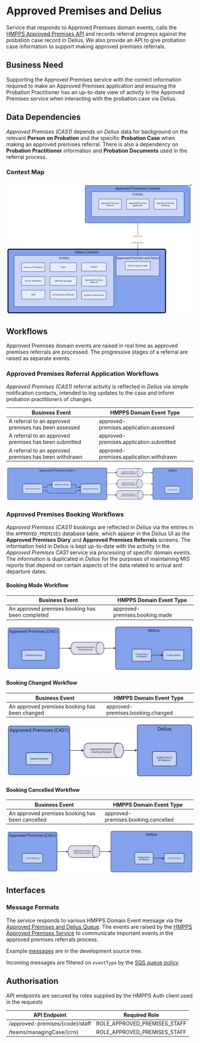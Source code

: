 # Approved Premises and Delius

Service that responds to Approved Premises domain events, calls the
[HMPPS Approved Premises API](https://github.com/ministryofjustice/hmpps-approved-premises-api)
and records referral progress against the probation case record in Delius. We
also provide an API to give probation case information to support making
approved premises referrals.

## Business Need

Supporting the Approved Premises service with the correct information required
to make an Approved Premises application and ensuring the Probation
Practitioner has an up-to-date view of activity in the Approved Premises
service when interacting with the probation case via Delius.

## Data Dependencies

_Approved Premises (CAS1)_ depends on _Delius_ data for background on the relevant **Person on Probation** and the specific **Probation Case** when making an approved premises referral. There is also a dependency on **Probation Practitioner** information and **Probation Documents** used in the referral process.

### Context Map

![Context Map](./tech-docs/source/img/approved-premises-and-delius-context-map.svg)

## Workflows

Approved Premises domain events are raised in real time as approved premises
referrals are processed. The progressive stages of a referral are raised as
separate events.

### Approved Premises Referral Application Workflows

_Approved Premises (CAS1)_ referral activity is reflected in _Delius_ via simple notification contacts, intended to log updates to the case and inform probation practitioners of changes.

| Business Event                                        | HMPPS Domain Event Type                 |
|-------------------------------------------------------|-----------------------------------------|
| A referral to an approved premises has been assessed  | approved-premises.application.assessed  |
| A referral to an approved premises has been submitted | approved-premises.application.submitted |
| A referral to an approved premises has been withdrawn | approved-premises.application.withdrawn |

![Workflow Map](./tech-docs/source/img/approved-premises-and-delius-workflow-application.svg)


### Approved Premises Booking Workflows

_Approved Premises (CAS1)_ bookings are reflected in _Delius_ via the entries in the `APPROVED_PREMISES` database table, which appear in the _Delius_ UI as the **Approved Premises Diary** and **Approved Premises Referrals** screens. The information held in Delius is kept up-to-date with the activity in the _Approved Premises CAS1_ service via processing of specific domain events. The information is duplicated in _Delius_ for the purposes of maintaining MIS reports that depend on certain aspects of the data related to arrival and departure dates.

#### Booking Made Workflow

| Business Event                                  | HMPPS Domain Event Type             |
|-------------------------------------------------|-------------------------------------|
| An approved premises booking has been completed | approved-premises.booking.made      |

![Workflow Map](./tech-docs/source/img/approved-premises-and-delius-workflow-booking-made.svg)

#### Booking Changed Workflow

| Business Event                                  | HMPPS Domain Event Type             |
|-------------------------------------------------|-------------------------------------|
| An approved premises booking has been changed   | approved-premises.booking.changed   |

![Workflow Map](./tech-docs/source/img/approved-premises-and-delius-workflow-booking-changed.svg)

#### Booking Cancelled Workflow

| Business Event                                  | HMPPS Domain Event Type             |
|-------------------------------------------------|-------------------------------------|
| An approved premises booking has been cancelled | approved-premises.booking.cancelled |

![Workflow Map](./tech-docs/source/img/approved-premises-and-delius-workflow-booking-cancelled.svg)

## Interfaces

### Message Formats

The service responds to various HMPPS Domain Event message via the
[Approved Premises and Delius Queue](https://github.com/ministryofjustice/cloud-platform-environments/blob/main/namespaces/live.cloud-platform.service.justice.gov.uk/hmpps-probation-integration-services-prod/resources/approved-premises-and-delius-queue.tf).
The events are raised by the [HMPPS Approved Premises Service](https://github.com/ministryofjustice/hmpps-approved-premises-api)
to communicate important events in the approved premises referrals process.

Example [messages](./src/dev/resources/messages/) are in the development source tree.

Incoming messages are filtered on `eventType` by the [SQS queue policy](https://github.com/ministryofjustice/cloud-platform-environments/blob/cc44e15d883b04d1caf5663eec6025674dc10eb5/namespaces/live.cloud-platform.service.justice.gov.uk/hmpps-probation-integration-services-prod/resources/approved-premises-and-delius-queue.tf#L5-L14)

## Authorisation

API endpoints are secured by roles supplied by the HMPPS Auth client used in
the requests

| API Endpoint                    | Required Role                   |
|---------------------------------|---------------------------------|
| /approved-premises/{code}/staff | ROLE\_APPROVED\_PREMISES\_STAFF |
| /teams/managingCase/{crn}       | ROLE\_APPROVED\_PREMISES\_STAFF |
